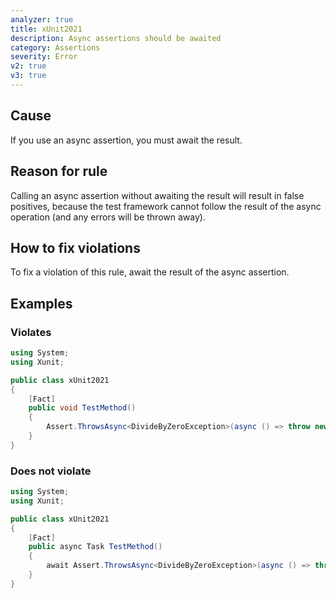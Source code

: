 ```yaml
---
analyzer: true
title: xUnit2021
description: Async assertions should be awaited
category: Assertions
severity: Error
v2: true
v3: true
---
```


## Cause

If you use an async assertion, you must await the result.

## Reason for rule

Calling an async assertion without awaiting the result will result in false positives, because the test framework cannot
follow the result of the async operation (and any errors will be thrown away).

## How to fix violations

To fix a violation of this rule, await the result of the async assertion.

## Examples

### Violates

```csharp
using System;
using Xunit;

public class xUnit2021
{
    [Fact]
    public void TestMethod()
    {
        Assert.ThrowsAsync<DivideByZeroException>(async () => throw new DivideByZeroException());
    }
}
```

### Does not violate

```csharp
using System;
using Xunit;

public class xUnit2021
{
    [Fact]
    public async Task TestMethod()
    {
        await Assert.ThrowsAsync<DivideByZeroException>(async () => throw new DivideByZeroException());
    }
}
```
